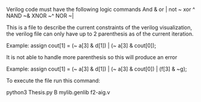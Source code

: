 
Verilog code must have the following logic commands
And &
or |
not ~
xor ^
NAND ~&
XNOR ~^
NOR ~|

This is a file to describe the current constraints of the verilog visualization, the verilog file can only have up to 2 parenthesis as of the current iteration.

Example:
assign cout[1] = (~ a[3] & d[1]) | (~ a[3] & cout[0]); 

It is not able to handle more parenthesis so this will produce an error

Example:
assign cout[1] = (~ a[3] & d[1]) | (~ a[3] & cout[0]) | (f[3] & ~g);

To execute the file run this command:

python3 Thesis.py B mylib.genlib f2-aig.v 

